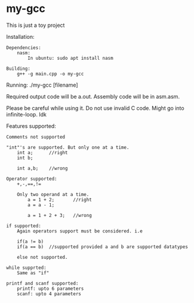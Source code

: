 # my-gcc

This is just a toy project

Installation: 
    
    Dependencies:
        nasm: 
            In ubuntu: sudo apt install nasm

    Building:
        g++ -g main.cpp -o my-gcc

Running:
    ./my-gcc [filename]

Required output code will be a.out.
Assembly code will be in asm.asm.

Please be careful while using it. Do not use invalid C code.
Might go into infinite-loop. Idk

Features supported:
    
    Comments not supported

    "int"'s are supported. But only one at a time.
        int a;      //right
        int b;

        int a,b;    //wrong

    Operator supported:
        +,-,==,!=

        Only two operand at a time.
            a = 1 + 2;       //right
            a = a - 1;      

            a = 1 + 2 + 3;   //wrong

    if supported: 
        Again operators support must be considered. i.e
        
        if(a != b)
        if(a == b)  //supported provided a and b are supported datatypes

        else not supported.

    while supprted:
        Same as "if"
    
    printf and scanf supported:
        printf: upto 6 parameters
        scanf: upto 4 parameters